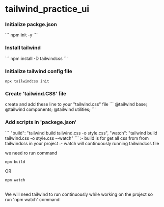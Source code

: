 # tailwind_practice_ui

<h3>Initialize packge.json</h3>
```
npm init -y
```

<h3>Install tailwind</h3>
```
npm install -D tailwindcss
```

<h3>Initialize tailwind config file</h3>

```
npx tailwindcss init
```

<h3>Create 'tailwind.CSS' file</h3>
create and add these line to your "tailwind.css" file
```
@tailwind base;
@tailwind components;
@tailwind utilities;
```

<h3>Add scripts in 'packege.json'</h3>
```
"build": "tailwind build tailwind.css -o style.css",
"watch": "tailwind build tailwind.css -o style.css --watch"
```
:- build is for get all css from from tailwindcss in your project
:- watch will continuously running tailwindcss file 

we need ro run command
```
npm build
```
OR
```
npm watch
```
<br/>
We will need tailwind to run continuously while working on the project so run 'npm watch' command
<br/>
